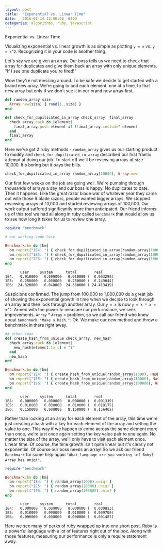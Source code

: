 ```yaml
---
layout: post
title:  "Exponential vs. Linear Time"
date:   2016-08-14 12:00:00 -0400
categories: algorithms, ruby, javascript
---
```


Exponential vs. Linear Time

Visualizing exponential vs. linear growth is as simple as plotting `y = x` vs. `y = x^2`. Recognizing it in your code is another thing.

Let's say we are given an array. Our boss tells us we need to check that array for duplicates and give them back an array with only unique elements. "If I see one duplicate you're fired!"

Wow they're not messing around. To be safe we decide to get started with a brand new array. We're going to add each element, one at a time, to that new array but only if we don't see it in our brand new array first. 
```ruby
def random_array size
  Array.new(size) { rand(1..size) }
end

def check_for_dupilicated_in_array check_array, final_array
  check_array.each do |element|
    final_array.push element if !final_array.include? element 
  end
  final_array
end
```
Here we've got 2 ruby methods - `random_array` gives us our starting product to modify and `check_for_dupilicated_in_array` described our first frantic attempt at doing our job. To start off we'll be reviewing arrays of size 10,000. It's boring but it pays the bills.
```ruby
check_for_dupilicated_in_array random_array(10000), Array.new
```
Our first few weeks on the job are going well. We're pumping through thousands of arrays a day and our boss is happy. No duplicates to date.
Then it happens. Like the great razor blade war of whatever year they came out with those 6 blade razors, people wanted bigger arrays. We stopped reviewing arrays of 10,000 and started reviewing arrays of 100,000. Our work output suffered significantly more than anticipated.
Our friend informs us of this tool we had all along in ruby called `benchmark` that would allow us to see how long it takes for us to review one array. 
```ruby
require "benchmark"

# our working code here

Benchmark.bm do |bm|
  bm.report("1E4: ") { check_for_dupilicated_in_array(random_array(1000), Array.new) }
  bm.report("1E5: ") { check_for_dupilicated_in_array(random_array(10000), Array.new) }
  bm.report("1E6: ") { check_for_dupilicated_in_array(random_array(100000), Array.new) }
end
```
```
       user     system      total        real
1E4:   0.010000   0.000000   0.010000 (  0.003280)
1E5:   0.250000   0.000000   0.250000 (  0.249644)
1E6:  24.320000   0.040000  24.360000 ( 24.413419)
```
Suspicions confirmed. The jump from 100,000 to 1,000,000 do a great job of showing the exponential growth in time when we decide to look through an array and then look through another array. Our `y = x` is now `y = x * x = x^2`.
Armed with the power to measure our performance, we seek improvements. `Array` * `Array` = problem, so we call our friend who knew about `benchmark`. `"Make a hash."`. Ok. We make our new method and throw a benchmark in there right away.
```ruby
## other code
def create_hash_from_unique check_array, new_hash
  check_array.each do |element|
    new_hash[element.to_s] = "1"
  end
  new_hash
end

Benchmark.bm do |bm|
  bm.report("1E4: ") { create_hash_from_unique(random_array(1000), Hash.new) }
  bm.report("1E5: ") { create_hash_from_unique(random_array(10000), Hash.new) }
  bm.report("1E6: ") { create_hash_from_unique(random_array(100000), Hash.new) }
end
```
```
       user     system      total        real
1E4:   0.000000   0.000000   0.000000 (  0.001319)
1E5:   0.010000   0.000000   0.010000 (  0.010179)
1E6:   0.150000   0.000000   0.150000 (  0.156402)
```
Rather than looking at an array for each element of the array, this time we're just creating a hash with a key for each element of the array and setting the value to one. This way if we happen to come across the same element more than once, we're just once again setting the key value pair to one again. No matter the size of the array, we'll only have to visit each element once. Linear time. Of course, the time growth isn't quite linear but it's clearly not exponential.
Of course our boss needs an array! So we ask our friend `Benchmark` for some help again `"What language are you working in? Ruby? Array has uniq!"`. 
```ruby
require "benchmark"

Benchmark.bm do |bm|
  bm.report("1E4: ") { random_array(1000).uniq! }
  bm.report("1E5: ") { random_array(10000).uniq! }
  bm.report("1E6: ") { random_array(100000).uniq! }
end
```
```
       user     system      total        real
1E4:   0.000000   0.000000   0.000000 (  0.000923)
1E5:   0.010000   0.000000   0.010000 (  0.009700)
1E6:   0.090000   0.000000   0.090000 (  0.091487)
```
Here we see many of perks of ruby wrapped up into one short post. Ruby is a powerful language with a lot of features right out of the box. Along with those features, measuring our performance is only a require statement away.
